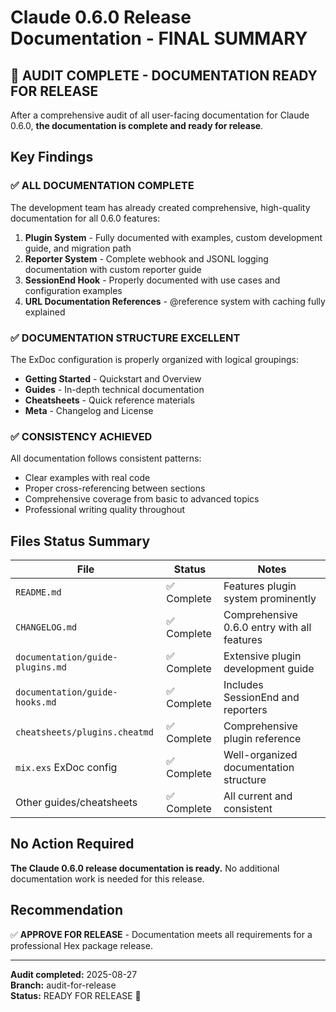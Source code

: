 # Claude 0.6.0 Release Documentation - FINAL SUMMARY

## 🎉 AUDIT COMPLETE - DOCUMENTATION READY FOR RELEASE

After a comprehensive audit of all user-facing documentation for Claude 0.6.0, **the documentation is complete and ready for release**.

## Key Findings

### ✅ ALL DOCUMENTATION COMPLETE

The development team has already created comprehensive, high-quality documentation for all 0.6.0 features:

1. **Plugin System** - Fully documented with examples, custom development guide, and migration path
2. **Reporter System** - Complete webhook and JSONL logging documentation with custom reporter guide
3. **SessionEnd Hook** - Properly documented with use cases and configuration examples
4. **URL Documentation References** - @reference system with caching fully explained

### ✅ DOCUMENTATION STRUCTURE EXCELLENT

The ExDoc configuration is properly organized with logical groupings:
- **Getting Started** - Quickstart and Overview
- **Guides** - In-depth technical documentation  
- **Cheatsheets** - Quick reference materials
- **Meta** - Changelog and License

### ✅ CONSISTENCY ACHIEVED

All documentation follows consistent patterns:
- Clear examples with real code
- Proper cross-referencing between sections
- Comprehensive coverage from basic to advanced topics
- Professional writing quality throughout

## Files Status Summary

| File | Status | Notes |
|------|--------|-------|
| `README.md` | ✅ Complete | Features plugin system prominently |
| `CHANGELOG.md` | ✅ Complete | Comprehensive 0.6.0 entry with all features |
| `documentation/guide-plugins.md` | ✅ Complete | Extensive plugin development guide |
| `documentation/guide-hooks.md` | ✅ Complete | Includes SessionEnd and reporters |
| `cheatsheets/plugins.cheatmd` | ✅ Complete | Comprehensive plugin reference |
| `mix.exs` ExDoc config | ✅ Complete | Well-organized documentation structure |
| Other guides/cheatsheets | ✅ Complete | All current and consistent |

## No Action Required

**The Claude 0.6.0 release documentation is ready.** No additional documentation work is needed for this release.

## Recommendation

✅ **APPROVE FOR RELEASE** - Documentation meets all requirements for a professional Hex package release.

---

**Audit completed:** 2025-08-27  
**Branch:** audit-for-release  
**Status:** READY FOR RELEASE 🚀
